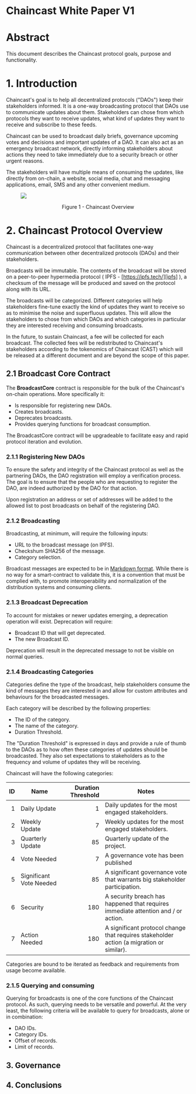 # Chaincast White Paper V1

# Abstract

This document describes the Chaincast protocol goals, purpose and functionality.

# 1. Introduction

Chaincast's goal is to help all decentralized protocols ("DAOs") keep their stakeholders informed. It is a one-way broadcasting protocol that DAOs use to communicate updates about them. Stakeholders can chose from which protocols they want to receive updates, what kind of updates they want to receive and subscribe to these feeds.

Chaincast can be used to broadcast daily briefs, governance upcoming votes and decisions and important updates of a DAO. It can also act as an emergency broadcast network, directly informing stakeholders about actions they need to take immediately due to a security breach or other urgent reasons.

The stakeholders will have multiple means of consuming the updates, like directly from on-chain, a website, social media, chat and messaging applications, email, SMS and any other convenient medium.

<figure>

![](https://i.imgur.com/gOUhedF.png)

<figcaption align = "center">Figure 1 - Chaincast Overview</figcaption>
</figure>

# 2. Chaincast Protocol Overview

Chaincast is a decentralized protocol that facilitates one-way communication between other decentralized protocols (DAOs) and their stakeholders.

Broadcasts will be immutable. The contents of the broadcast will be stored on a peer-to-peer hypermedia protocol ( IPFS - [https://ipfs.tech/][ipfs] ), a checksum of the message will be produced and saved on the protocol along with its URL.

The broadcasts will be categorized. Different categories will help stakeholders fine-tune exactly the kind of updates they want to receive so as to minimise the noise and superfluous updates. This will allow the stakeholders to chose from which DAOs and which categories in particular they are interested receiving and consuming broadcasts.

In the future, to sustain Chaincast, a fee will be collected for each broadcast. The collected fees will be redistributed to Chaincast's stakeholders according to the tokenomics of Chaincast (CAST) which will be released at a different document and are beyond the scope of this paper.

## 2.1 Broadcast Core Contract

The **BroadcastCore** contract is responsible for the bulk of the Chaincast's on-chain operations. More specifically it:

- Is responsible for registering new DAOs.
- Creates broadcasts.
- Deprecates broadcasts.
- Provides querying functions for broadcast consumption.

The BroadcastCore contract will be upgradeable to facilitate easy and rapid protocol iteration and evolution.

### 2.1.1 Registering New DAOs

To ensure the safety and integrity of the Chaincast protocol as well as the partnering DAOs, the DAO registration will employ a verification process. The goal is to ensure that the people who are requesting to register the DAO, are indeed authorized by the DAO for that action.

Upon registration an address or set of addresses will be added to the allowed list to post broadcasts on behalf of the registering DAO.

### 2.1.2 Broadcasting

Broadcasting, at minimum, will require the following inputs:

- URL to the broadcast message (on IPFS).
- Checkshum SHA256 of the message.
- Category selection.

Broadcast messages are expected to be in [Markdown format][markdown]. While there is no way for a smart-contract to validate this, it is a convention that must be complied with, to promote interoperability and normalization of the distribution systems and consuming clients.

### 2.1.3 Broadcast Deprecation

To account for mistakes or newer updates emerging, a deprecation operation will exist. Deprecation will require:

- Broadcast ID that will get deprecated.
- The new Broadcast ID.

Deprecation will result in the deprecated message to not be visible on normal queries.

### 2.1.4 Broadcasting Categories

Categories define the type of the broadcast, help stakeholders consume the kind of messages they are interested in and allow for custom attributes and behaviours for the broadcasted messages.

Each category will be described by the following properties:

- The ID of the category.
- The name of the category.
- Duration Threshold.

The "Duration Threshold" is expressed in days and provide a rule of thumb to the DAOs as to how often these categories of updates should be broadcasted. They also set expectations to stakeholders as to the frequency and volume of updates they will be receiving.

Chaincast will have the following categories:

|  ID | Name                    | Duration Threshold | Notes                                                                                    |
| --: | ----------------------- | -----------------: | ---------------------------------------------------------------------------------------- |
|   1 | Daily Update            |                  1 | Daily updates for the most engaged stakeholders.                                         |
|   2 | Weekly Update           |                  7 | Weekly updates for the most engaged stakeholders.                                        |
|   3 | Quarterly Update        |                 85 | Quarterly update of the project.                                                         |
|   4 | Vote Needed             |                  7 | A governance vote has been published                                                     |
|   5 | Significant Vote Needed |                 85 | A significant governance vote that warrants big stakeholder participation.               |
|   6 | Security                |                180 | A security breach has happened that requires immediate attention and / or action.        |
|   7 | Action Needed           |                180 | A significant protocol change that requires stakeholder action (a migration or similar). |

Categories are bound to be iterated as feedback and requirements from usage become available.

### 2.1.5 Querying and consuming

Querying for broadcasts is one of the core functions of the Chaincast protocol. As such, querying needs to be versatile and powerful. At the very least, the following criteria will be available to query for broadcasts, alone or in combination:

- DAO IDs.
- Category IDs.
- Offset of records.
- Limit of records.

## 3. Governance

## 4. Conclusions

[markdown]: https://www.markdownguide.org/basic-syntax/
[ipfs]: https://ipfs.tech/
[governance]: #5-governance

